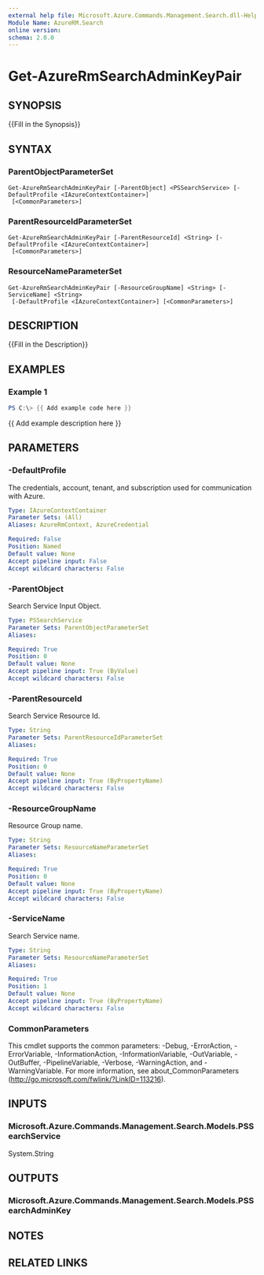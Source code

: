 ```yaml
---
external help file: Microsoft.Azure.Commands.Management.Search.dll-Help.xml
Module Name: AzureRM.Search
online version:
schema: 2.0.0
---
```


# Get-AzureRmSearchAdminKeyPair

## SYNOPSIS
{{Fill in the Synopsis}}

## SYNTAX

### ParentObjectParameterSet
```
Get-AzureRmSearchAdminKeyPair [-ParentObject] <PSSearchService> [-DefaultProfile <IAzureContextContainer>]
 [<CommonParameters>]
```

### ParentResourceIdParameterSet
```
Get-AzureRmSearchAdminKeyPair [-ParentResourceId] <String> [-DefaultProfile <IAzureContextContainer>]
 [<CommonParameters>]
```

### ResourceNameParameterSet
```
Get-AzureRmSearchAdminKeyPair [-ResourceGroupName] <String> [-ServiceName] <String>
 [-DefaultProfile <IAzureContextContainer>] [<CommonParameters>]
```

## DESCRIPTION
{{Fill in the Description}}

## EXAMPLES

### Example 1
```powershell
PS C:\> {{ Add example code here }}
```

{{ Add example description here }}

## PARAMETERS

### -DefaultProfile
The credentials, account, tenant, and subscription used for communication with Azure.

```yaml
Type: IAzureContextContainer
Parameter Sets: (All)
Aliases: AzureRmContext, AzureCredential

Required: False
Position: Named
Default value: None
Accept pipeline input: False
Accept wildcard characters: False
```

### -ParentObject
Search Service Input Object.

```yaml
Type: PSSearchService
Parameter Sets: ParentObjectParameterSet
Aliases:

Required: True
Position: 0
Default value: None
Accept pipeline input: True (ByValue)
Accept wildcard characters: False
```

### -ParentResourceId
Search Service Resource Id.

```yaml
Type: String
Parameter Sets: ParentResourceIdParameterSet
Aliases:

Required: True
Position: 0
Default value: None
Accept pipeline input: True (ByPropertyName)
Accept wildcard characters: False
```

### -ResourceGroupName
Resource Group name.

```yaml
Type: String
Parameter Sets: ResourceNameParameterSet
Aliases:

Required: True
Position: 0
Default value: None
Accept pipeline input: True (ByPropertyName)
Accept wildcard characters: False
```

### -ServiceName
Search Service name.

```yaml
Type: String
Parameter Sets: ResourceNameParameterSet
Aliases:

Required: True
Position: 1
Default value: None
Accept pipeline input: True (ByPropertyName)
Accept wildcard characters: False
```

### CommonParameters
This cmdlet supports the common parameters: -Debug, -ErrorAction, -ErrorVariable, -InformationAction, -InformationVariable, -OutVariable, -OutBuffer, -PipelineVariable, -Verbose, -WarningAction, and -WarningVariable.
For more information, see about_CommonParameters (http://go.microsoft.com/fwlink/?LinkID=113216).

## INPUTS

### Microsoft.Azure.Commands.Management.Search.Models.PSSearchService
System.String


## OUTPUTS

### Microsoft.Azure.Commands.Management.Search.Models.PSSearchAdminKey


## NOTES

## RELATED LINKS
